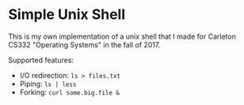 # Simple Unix Shell

This is my own implementation of a unix shell that I made for Carleton CS332 "Operating Systems" in the fall of 2017.

Supported features:

- I/O redirection: `ls > files.txt`
- Piping: `ls | less`
- Forking: `curl some.big.file &`
